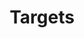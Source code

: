 ---
title: "Targets"
year: 1968
rating: 4
stars: "★★★★"
rewatched: false
permalink: "targets"
watched_on: 2024-05-14
---